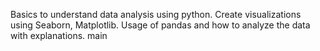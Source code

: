 Basics to understand data analysis using python. Create visualizations using Seaborn, Matplotlib. Usage of pandas and how to analyze the data with explanations.
 main
